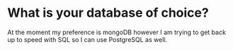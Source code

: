 # What is your database of choice?

At the moment my preference is mongoDB however I am trying to get back up to speed with SQL so I can use PostgreSQL as well.

